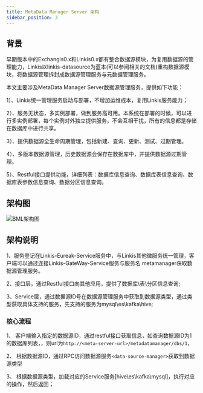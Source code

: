 ```yaml
---
title: MetaData Manager Server 架构
sidebar_position: 3
---
```

## 背景

早期版本中的Exchangis0.x和Linkis0.x都有整合数据源模块，为复用数据源的管理能力，Linkis以linkis-datasource为蓝本(可以参阅相关的文档)重构数据源模块，将数据源管理拆封成数据源管理服务与元数据管理服务。

本文主要涉及MetaData Manager Server数据源管理服务，提供如下功能：

1）、Linkis统一管理服务启动与部署，不增加运维成本，复用Linkis服务能力；

2）、服务无状态，多实例部署，做到服务高可用。本系统在部署的时候，可以进行多实例部署，每个实例对外独立提供服务，不会互相干扰，所有的信息都是存储在数据库中进行共享。

3）、提供数据源全生命周期管理，包括新建、查询、更新、测试、过期管理。

4）、多版本数据源管理，历史数据源会保存在数据库中，并提供数据源过期管理。 

5）、Restful接口提供功能，详细列表：数据库信息查询、数据库表信息查询、数据库表参数信息查询、数据分区信息查询。

## 架构图

![BML架构图](/Images-zh/Architecture/datasource/meta-server.png)

## 架构说明

1、服务登记在Linkis-Eureak-Service服务中，与Linkis其他微服务统一管理，客户端可以通过连接Linkis-GateWay-Service服务与服务名 metamanager获取数据源管理服务。 

2、接口层，通过Restful接口向其他应用，提供了数据库\表\分区信息查询;

3、Service层，通过数据源ID号在数据源管理服务中获取到数据源类型，通过类型获取具体支持的服务，先支持的服务为mysql\es\kafka\hive;

### 核心流程

1、 客户端输入指定的数据源ID，通过restful接口获取信息，如查询数据源ID为1的数据库列表，，则url为`http://<meta-server-url>/metadatamanager/dbs/1`，

2、 根据数据源ID，通过RPC访问数据源服务`<data-source-manager>`获取到数据源类型

3、 根据数据源类型，加载对应的Service服务[hive\es\kafka\mysql]，执行对应的操作，然后返回；